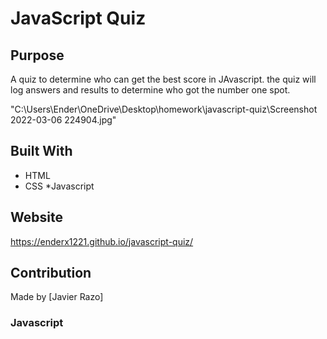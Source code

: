 # JavaScript Quiz

## Purpose
A quiz to determine who can get the best score in JAvascript.
the quiz will log answers and results to determine who got the number one spot.



"C:\Users\Ender\OneDrive\Desktop\homework\javascript-quiz\Screenshot 2022-03-06 224904.jpg"

## Built With
* HTML
* CSS
*Javascript

## Website
https://enderx1221.github.io/javascript-quiz/

## Contribution
Made by [Javier Razo]

### Javascript

